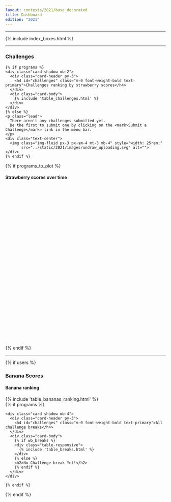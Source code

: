 ```yaml
---
layout: contests/2021/base_decorated
title: Dashboard
edition: "2021"
---
```


<hr>
<!-- Content Boxes -->
<div class="card shadow mb-4">
  <div class="card-body">
    {% include index_boxes.html %}
  </div>
</div>

<hr>

<div class="row">
  <div class="col-12 mb-2">
    <h3 class="text-gray-800">Challenges</h3>
  </div>
</div>

<div class="row">
  <div class="col-12 mb-4">

    {% if programs %}
    <div class="card shadow mb-2">
      <div class="card-header py-3">
        <h4 id="challenges" class="m-0 font-weight-bold text-primary">Challenges ranking by strawberry scores</h4>
      </div>
      <div class="card-body">
        {% include 'table_challenges.html' %}
      </div>
    </div>
    {% else %}
    <p class="lead">
      There aren't any challenges submitted yet.
      Be the first to submit one by clicking on the <mark>Submit a Challenge</mark> link in the menu bar.
    </p>
    <div class="text-center">
      <img class="img-fluid px-3 px-sm-4 mt-3 mb-4" style="width: 25rem;"
           src="../static/2021/images/undraw_uploading.svg" alt="">
    </div>
    {% endif %}

  </div>
</div><!-- row -->

{% if programs_to_plot %}

<div class="card shadow mb-4">
  <div class="card-header py-3">
    <h4 id="challenges" class="m-0 font-weight-bold text-primary">Strawberry scores over time</h4>
  </div>
  <div class="card-body">
    <div id="strawberryholder" style="height: 500px;"></div>
  </div>
</div>
{% endif %}

<hr />

{% if users %}

<div class="row">
  <div class="col-12">
    <h3 class="text-gray-800">Banana Scores</h3>
  </div>
</div>

<div class="row">

  <div class="col-sm-12 col-md-10 col-lg-6">
    <div class="card shadow mb-4">
      <div class="card-header py-3">
        <h4 id="challenges" class="m-0 font-weight-bold text-primary">Banana ranking</h4>
      </div>
      <div class="card-body">
        <div class="table-responsive">
          {% include 'table_bananas_ranking.html' %}
        </div>
      </div>
    </div>
  </div>

  <div class="col-sm-12 col-md-10 col-lg-6">
    {% if programs %}

    <div class="card shadow mb-4">
      <div class="card-header py-3">
        <h4 id="challenges" class="m-0 font-weight-bold text-primary">All challenge breaks</h4>
      </div>
      <div class="card-body">
        {% if wb_breaks %}
        <div class="table-responsive">
          {% include 'table_breaks.html' %}
        </div>
        {% else %}
        <h2>No Challenge break Yet!</h2>
        {% endif %}
      </div>
    </div>

    {% endif %}

  </div>

</div><!-- row -->

{% endif %}
